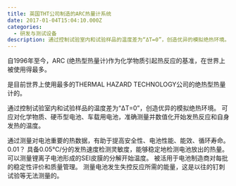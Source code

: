 ```yaml
---
title: 英国THT公司制造的ARC热量计系统
date: 2017-01-04T15:04:10.000Z
categories:
  - 研发与测试设备
description: 通过控制试验室内和试验样品的温度差为“ΔT=0”，创造优异的模拟绝热环境。
---
```

自1996年至今，ARC (绝热型热量计)作为化学物质引起热反应的基准，在世界上被使用得最多。 

是目前世界上使用最多的THERMAL HAZARD TECHNOLOGY公司的绝热型热量计的。

通过控制试验室内和试验样品的温度差为“ΔT=0”，创造优异的模拟绝热环境。 可应对化学物质、硬币型电池、车载用电池，准确测量并数值化开始发热反应和自身发热的温度。

通过测量对电池重要的热数据，有助于提高安全性、电池性能、能效、循环寿命。 0.01？ 具备0.05℃/分的发热速度检测灵敏度，能够稳定地检测电池放出的热量。 可以测量锂离子电池形成的SEI皮膜的分解开始温度。 被活用于电池制造商对每批的稳定性评价和质量管理。 测量电池发生失控反应所需的能量，这是以往的钉刺试验等无法测量的。